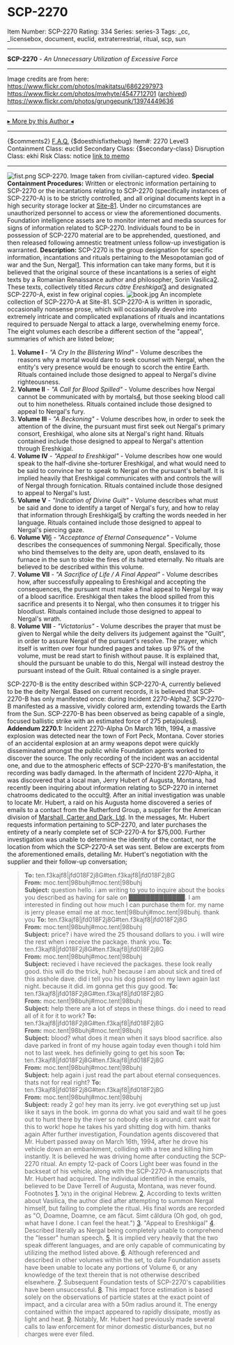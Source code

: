 # SCP-2270
Item Number: SCP-2270
Rating: 334
Series: series-3
Tags: _cc, _licensebox, document, euclid, extraterrestrial, ritual, scp, sun

---

**SCP-2270** \- _An Unnecessary Utilization of Excessive Force_
* * *
Image credits are from here:
<https://www.flickr.com/photos/makitatsu/6862297973>  
<https://www.flickr.com/photos/mwhyte/4547712701> ([archived](https://web.archive.org/web/20190201053819/https://www.flickr.com/photos/mwhyte/4547712701/))  
<https://www.flickr.com/photos/grungepunk/13974449636>
* * *
[▸ More by this Author ◂](http://www.scp-wiki.net/djkaktus)
* * *
{$comments2}
[F.A.Q.](https://scp-wiki.wikidot.com/component:info-ayers)
{$doesthisfixthebug}
Item#: 2270
Level3
Containment Class:
euclid
Secondary Class:
{$secondary-class}
Disruption Class:
ekhi
Risk Class:
notice
[link to memo](/classification-committee-memo)  

* * *
![fist.png](https://scp-wiki.wdfiles.com/local--files/scp-2270/fist.png)
SCP-2270. Image taken from civilian-captured video.
**Special Containment Procedures:** Written or electronic information pertaining to SCP-2270 or the incantations relating to SCP-2270 (specifically instances of SCP-2270-A) is to be strictly controlled, and all original documents kept in a high security storage locker at [Site-81](/secure-facility-dossier-site-81). Under no circumstances are unauthorized personnel to access or view the aforementioned documents.
Foundation intelligence assets are to monitor internet and media sources for signs of information related to SCP-2270. Individuals found to be in possession of SCP-2270 material are to be apprehended, questioned, and then released following amnestic treatment unless follow-up investigation is warranted.
**Description:** SCP-2270 is the group designation for specific information, incantations and rituals pertaining to the Mesopotamian god of war and the Sun, Nergal[1](javascript:;). This information can take many forms, but it is believed that the original source of these incantations is a series of eight texts by a Romanian Renaissance author and philosopher, Sorin Vasilica[2](javascript:;). These texts, collectively titled _Recurs către Ereshkigal_[3](javascript:;) and designated SCP-2270-A, exist in few original copies.
![book.jpg](https://scp-wiki.wdfiles.com/local--files/scp-2270/book.jpg)
An incomplete collection of SCP-2270-A at Site-81.
SCP-2270-A is written in sporadic, occasionally nonsense prose, which will occasionally devolve into extremely intricate and complicated explanations of rituals and incantations required to persuade Nergal to attack a large, overwhelming enemy force. The eight volumes each describe a different section of the "appeal", summaries of which are listed below;
  1. **Volume I** \- _"A Cry In the Blistering Wind"_ \- Volume describes the reasons why a mortal would dare to seek counsel with Nergal, when the entity's very presence would be enough to scorch the entire Earth. Rituals contained include those designed to appeal to Nergal's divine righteousness.
  2. **Volume II** \- _"A Call for Blood Spilled"_ \- Volume describes how Nergal cannot be communicated with by mortals[4](javascript:;), but those seeking blood call out to him nonetheless. Rituals contained include those designed to appeal to Nergal's fury.
  3. **Volume III** \- _"A Beckoning"_ \- Volume describes how, in order to seek the attention of the divine, the pursuant must first seek out Nergal's primary consort, Ereshkigal, who alone sits at Nergal's right hand. Rituals contained include those designed to appeal to Nergal's attention through Ereshkigal.
  4. **Volume IV** \- _"Appeal to Ereshkigal"_ \- Volume describes how one would speak to the half-divine she-torturer Ereshkigal, and what would need to be said to convince her to speak to Nergal on the pursuant's behalf. It is implied heavily that Ereshkigal communicates with and controls the will of Nergal through fornication. Rituals contained include those designed to appeal to Nergal's lust.
  5. **Volume V** \- _"Indication of Divine Guilt"_ \- Volume describes what must be said and done to identify a target of Nergal's fury, and how to relay that information through Ereshkigal[5](javascript:;) by crafting the words needed in her language. Rituals contained include those designed to appeal to Nergal's piercing gaze.
  6. **Volume VI**[6](javascript:;) \- _"Acceptance of Eternal Consequence"_ \- Volume describes the consequences of summoning Nergal. Specifically, those who bind themselves to the deity are, upon death, enslaved to its furnace in the sun to stoke the fires of its hatred eternally. No rituals are believed to be described within this volume.
  7. **Volume VII** \- _"A Sacrifice of Life / A Final Appeal"_ \- Volume describes how, after successfully appealing to Ereshkigal and accepting the consequences, the pursuant must make a final appeal to Nergal by way of a blood sacrifice. Ereshkigal then takes the blood spilled from this sacrifice and presents it to Nergal, who then consumes it to trigger his bloodlust. Rituals contained include those designed to appeal to Nergal's wrath.
  8. **Volume VIII** \- _"Victatorius"_ \- Volume describes the prayer that must be given to Nergal while the deity delivers its judgement against the "Guilt", in order to assure Nergal of the pursuant's resolve. The prayer, which itself is written over four hundred pages and takes up 97% of the volume, must be read start to finish without pause. It is explained that, should the pursuant be unable to do this, Nergal will instead destroy the pursuant instead of the Guilt. Ritual contained is a single prayer.

SCP-2270-B is the entity described within SCP-2270-A, currently believed to be the deity Nergal. Based on current records, it is believed that SCP-2270-B has only manifested once: during Incident 2270-Alpha[7](javascript:;). SCP-2270-B manifested as a massive, vividly colored arm, extending towards the Earth from the Sun. SCP-2270-B has been observed as being capable of a single, focused ballistic strike with an estimated force of 275 petajoules[8](javascript:;).
**Addendum 2270.1:** Incident 2270-Alpha
On March 16th, 1994, a massive explosion was detected near the town of Fort Peck, Montana. Cover stories of an accidental explosion at an army weapons depot were quickly disseminated amongst the public while Foundation agents worked to discover the source. The only recording of the incident was an accidental one, and due to the atmospheric effects of SCP-2270-B's manifestation, the recording was badly damaged.
In the aftermath of Incident 2270-Alpha, it was discovered that a local man, Jerry Hubert of Augusta, Montana, had recently been inquiring about information relating to SCP-2270 in internet chatrooms dedicated to the occult[9](javascript:;). After an initial investigation was unable to locate Mr. Hubert, a raid on his Augusta home discovered a series of emails to a contact from the Rutherford Group, a supplier for the American division of [Marshall, Carter and Dark, Ltd](/marshall-carter-and-dark-hub). In the messages, Mr. Hubert requests information pertaining to SCP-2270, and later purchases the entirety of a nearly complete set of SCP-2270-A for $75,000. Further investigation was unable to determine the identity of the contact, nor the location from which the SCP-2270-A set was sent.
Below are excerpts from the aforementioned emails, detailing Mr. Hubert's negotiation with the supplier and their follow-up conversation;
> **To:** ten.f3kajf8|jfd018F2j8G#ten.f3kajf8|jfd018F2j8G  
>  **From:** moc.tent|98buhj#moc.tent|98buhj  
>  **Subject:** question
> hello. i am writing to you to inquire about the books you described as having for sale on █████████████. I am interested in finding out how much I can purchase them for. my name is jerry please email me at moc.tent|98buhj#moc.tent|98buhj. thank you
> **To:** ten.f3kajf8|jfd018F2j8G#ten.f3kajf8|jfd018F2j8G  
>  **From:** moc.tent|98buhj#moc.tent|98buhj  
>  **Subject:** price?
> i have wired the 25 thousand dollars to you. i will wire the rest when i receive the package. thank you.
> **To:** ten.f3kajf8|jfd018F2j8G#ten.f3kajf8|jfd018F2j8G  
>  **From:** moc.tent|98buhj#moc.tent|98buhj  
>  **Subject:** recieved
> i have recieved the packages. these look really good. this will do the trick, huh? because i am about sick and tired of this asshole dave. did i tell you his dog pissed on my lawn again last night. because it did. im gonna get this guy good.
> **To:** ten.f3kajf8|jfd018F2j8G#ten.f3kajf8|jfd018F2j8G  
>  **From:** moc.tent|98buhj#moc.tent|98buhj  
>  **Subject:** help
> there are a lot of steps in these things. do i need to read all of it for it to work?
> **To:** ten.f3kajf8|jfd018F2j8G#ten.f3kajf8|jfd018F2j8G  
>  **From:** moc.tent|98buhj#moc.tent|98buhj  
>  **Subject:** blood?
> what does it mean when it says blood sacrifice. also dave parked in front of my house again today even though i told him not to last week. hes definielly going to get his soon
> **To:** ten.f3kajf8|jfd018F2j8G#ten.f3kajf8|jfd018F2j8G  
>  **From:** moc.tent|98buhj#moc.tent|98buhj  
>  **Subject:** help again
> i just read the part about eternal consequences. thats not for real right?
> **To:** ten.f3kajf8|jfd018F2j8G#ten.f3kajf8|jfd018F2j8G  
>  **From:** moc.tent|98buhj#moc.tent|98buhj  
>  **Subject:** ready 2 go!
> hey man its jerry. ive got everything set up just like it says in the book. im gonna do what you said and wait til he goes out to hunt there by the river so nobody else is around. cant wait for this to work! hope he takes his yard shitting dog with him. thanks again
After further investigation, Foundation agents discovered that Mr. Hubert passed away on March 16th, 1994, after he drove his vehicle down an embankment, colliding with a tree and killing him instantly. It is believed he was driving home after conducting the SCP-2270 ritual. An empty 12-pack of Coors Light beer was found in the backseat of his vehicle, along with the SCP-2270-A manuscripts that Mr. Hubert had acquired. The individual identified in the emails, believed to be Dave Terrell of Augusta, Montana, was never found.
Footnotes
[1](javascript:;). נֵרְגַל in the original Hebrew.
[2](javascript:;). According to texts written about Vasilica, the author died after attempting to summon Nergal himself, but failing to complete the ritual. His final words are recorded as "O, Doamne, Doamne, ce am făcut. Simt căldura (Oh god, oh god, what have I done. I can feel the heat.")
[3](javascript:;). "Appeal to Ereshkigal"
[4](javascript:;). Described literally as Nergal being completely unable to comprehend the "lesser" human speech.
[5](javascript:;). It is implied very heavily that the two speak different languages, and are only capable of communicating by utilizing the method listed above.
[6](javascript:;). Although referenced and described in other volumes within the set, to date Foundation assets have been unable to locate any portions of Volume 6, or any knowledge of the text therein that is not otherwise described elsewhere.
[7](javascript:;). Subsequent Foundation tests of SCP-2270's capabilities have been unsuccessful.
[8](javascript:;). This impact force estimation is based solely on the observations of particle states at the exact point of impact, and a circular area with a 50m radius around it. The energy contained within the impact appeared to rapidly dissipate, mostly as light and heat.
[9](javascript:;). Notably, Mr. Hubert had previously made several calls to law enforcement for minor domestic disturbances, but no charges were ever filed.